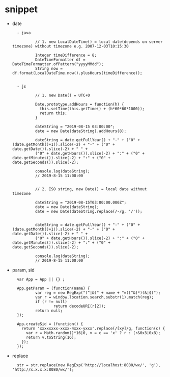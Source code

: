 
# snippet

- date

        - java

                // 1. new LocalDateTime() = local date(depends on server timezone) without timezone e.g. 2007-12-03T10:15:30

                Integer timeDifference = 8;
                DateTimeFormatter df = DateTimeFormatter.ofPattern("yyyyMMdd");
                String now = df.format(LocalDateTime.now().plusHours(timeDifference));


        - js

                // 1. new Date() = UTC+0

                Date.prototype.addHours = function(h) {
                  this.setTime(this.getTime() + (h*60*60*1000));
                  return this;
                }

                dateString = "2019-08-15 03:00:00";
                date = new Date(dateString).addHours(8);

                dateString = date.getFullYear() + "-" + ("0" + (date.getMonth()+1)).slice(-2) + "-" + ("0" + date.getDate()).slice(-2) + " " +
                ("0" + date.getHours()).slice(-2) + ":" + ("0" + date.getMinutes()).slice(-2) + ":" + ("0" + date.getSeconds()).slice(-2);

                console.log(dateString);
                // 2019-8-15 11:00:00


                // 2. ISO string, new Date() = local date without timezone

                dateString = "2019-08-15T03:00:00.000Z";
                date = new Date(dateString); 
                date = new Date(dateString.replace(/-/g, '/'));


                dateString = date.getFullYear() + "-" + ("0" + (date.getMonth()+1)).slice(-2) + "-" + ("0" + date.getDate()).slice(-2) + " " +
                ("0" + date.getHours()).slice(-2) + ":" + ("0" + date.getMinutes()).slice(-2) + ":" + ("0" + date.getSeconds()).slice(-2);

                console.log(dateString);
                // 2019-8-15 11:00:00


- param, sid

        var App = App || {} ;

        App.getParam = (function(name) {
                var reg = new RegExp("(^|&)" + name + "=([^&]*)(&|$)");
                var r = window.location.search.substr(1).match(reg);
                if (r != null)
                        return decodeURI(r[2]);
                return null;
        });

        App.createSid = (function() {
          return 'xxxxxxxx-xxxx-4xxx-yxxx'.replace(/[xy]/g, function(c) {
            var r = Math.random()*16|0, v = c == 'x' ? r : (r&0x3|0x8);
            return v.toString(16);
          });
        });


- replace

        str = str.replace(new RegExp('http://localhost:8080/wx/', 'g'), 'http://x.x.x.x:8080/wx/');
